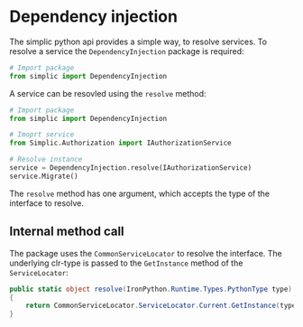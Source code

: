 # Dependency injection

The simplic python api provides a simple way, to resolve services. To resolve a service the `DependencyInjection` package is required:

```python
# Import package
from simplic import DependencyInjection
```

A service can be resovled using the `resolve` method:

```python
# Import package
from simplic import DependencyInjection

# Imoprt service
from Simplic.Authorization import IAuthorizationService

# Resolve instance
service = DependencyInjection.resolve(IAuthorizationService)
service.Migrate()
```

The `resolve` method has one argument, which accepts the type of the interface to resolve.

## Internal method call

The package uses the `CommonServiceLocator` to resolve the interface. The underlying clr-type is passed to the `GetInstance` method of the `ServiceLocator`:

```csharp
public static object resolve(IronPython.Runtime.Types.PythonType type)
{
    return CommonServiceLocator.ServiceLocator.Current.GetInstance(type.__clrtype__());
}
```
